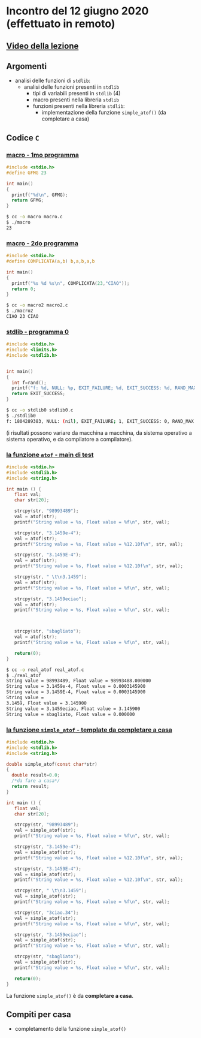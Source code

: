 # Incontro del 12 giugno 2020 (effettuato in remoto)

## [Video della lezione](https://youtu.be/fbU-9ON6D3s)

## Argomenti

* analisi delle funzioni di `stdlib`:
  * analisi delle funzioni presenti in `stdlib`
    * tipi di variabili presenti in `stdlib` (4)
    * macro presenti nella libreria `stdlib`
    * funzioni presenti nella libreria `stdlib`:
      * implementazione della funzione `simple_atof()` (da completare a casa)

## Codice `C`

### [macro - 1mo programma](./macro.c)

```C
#include <stdio.h>
#define GFMG 23

int main()
{
  printf("%d\n", GFMG);
  return GFMG;
}
```

```sh
$ cc -o macro macro.c
$ ./macro
23
```

### [macro - 2do programma](./macro2.c)

```C
#include <stdio.h>
#define COMPLICATA(a,b) b,a,b,a,b

int main()
{
  printf("%s %d %s\n", COMPLICATA(23,"CIAO"));
  return 0;
}
```

```sh
$ cc -o macro2 macro2.c
$ ./macro2
CIAO 23 CIAO
```

### [stdlib - programma 0](./stdlib0.c)

```C
#include <stdio.h>
#include <limits.h>
#include <stdlib.h>


int main()
{
  int f=rand();
  printf("f: %d, NULL: %p, EXIT_FAILURE; %d, EXIT_SUCCESS: %d, RAND_MAX: 0x%x, MB_CUR_MAX: %ld, MB_LEN_MAX: %ld\n",f,NULL,EXIT_FAILURE,EXIT_SUCCESS,RAND_MAX,MB_CUR_MAX,MB_LEN_MAX);
  return EXIT_SUCCESS;
}
```

```sh
$ cc -o stdlib0 stdlib0.c
$ ./stdlib0
f: 1804289383, NULL: (nil), EXIT_FAILURE; 1, EXIT_SUCCESS: 0, RAND_MAX: 0x7fffffff, MB_CUR_MAX: 1, MB_LEN_MAX: 16
```

(i risultati possono variare da macchina a macchina, da sistema operativo a
sistema operativo, e da compilatore a compilatore).

### [la funzione `atof` - main di test](./real_atof.c)

```C
#include <stdio.h>
#include <stdlib.h>
#include <string.h>

int main () {
   float val;
   char str[20];

   strcpy(str, "98993489");
   val = atof(str);
   printf("String value = %s, Float value = %f\n", str, val);

   strcpy(str, "3.1459e-4");
   val = atof(str);
   printf("String value = %s, Float value = %12.10f\n", str, val);

   strcpy(str, "3.1459E-4");
   val = atof(str);
   printf("String value = %s, Float value = %12.10f\n", str, val);

   strcpy(str, " \t\n3.1459");
   val = atof(str);
   printf("String value = %s, Float value = %f\n", str, val);

   strcpy(str, "3.1459eciao");
   val = atof(str);
   printf("String value = %s, Float value = %f\n", str, val);



   strcpy(str, "sbagliato");
   val = atof(str);
   printf("String value = %s, Float value = %f\n", str, val);

   return(0);
}
```

```sh
$ cc -o real_atof real_atof.c
$ ./real_atof
String value = 98993489, Float value = 98993488.000000
String value = 3.1459e-4, Float value = 0.0003145900
String value = 3.1459E-4, Float value = 0.0003145900
String value =
3.1459, Float value = 3.145900
String value = 3.1459eciao, Float value = 3.145900
String value = sbagliato, Float value = 0.000000
```

### [la funzione `simple_atof` - template da completare a casa](./simple_atof.c)

```C
#include <stdio.h>
#include <stdlib.h>
#include <string.h>

double simple_atof(const char*str)
{
  double result=0.0;
  /*da fare a casa*/
  return result;
}

int main () {
   float val;
   char str[20];

   strcpy(str, "98993489");
   val = simple_atof(str);
   printf("String value = %s, Float value = %f\n", str, val);

   strcpy(str, "3.1459e-4");
   val = simple_atof(str);
   printf("String value = %s, Float value = %12.10f\n", str, val);

   strcpy(str, "3.1459E-4");
   val = simple_atof(str);
   printf("String value = %s, Float value = %12.10f\n", str, val);

   strcpy(str, " \t\n3.1459");
   val = simple_atof(str);
   printf("String value = %s, Float value = %f\n", str, val);

   strcpy(str, "3ciao.34");
   val = simple_atof(str);
   printf("String value = %s, Float value = %f\n", str, val);

   strcpy(str, "3.1459eciao");
   val = simple_atof(str);
   printf("String value = %s, Float value = %f\n", str, val);

   strcpy(str, "sbagliato");
   val = simple_atof(str);
   printf("String value = %s, Float value = %f\n", str, val);

   return(0);
}
```

La funzione `simple_atof()` è da **completare a casa**.

## Compiti per casa

* completamento della funzione `simple_atof()`
